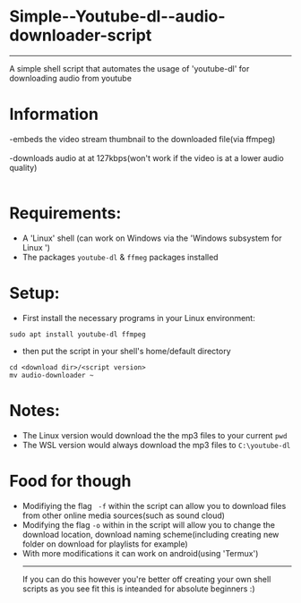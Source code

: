 # Simple--Youtube-dl--audio-downloader-script
<hr>

A simple shell script that automates the usage of 'youtube-dl' for downloading audio from youtube<br>
# Information<br>
-embeds the video stream thumbnail to the downloaded file(via ffmpeg)<br><br>
-downloads audio at at 127kbps(won't work if the video is at a lower audio quality)<br>
<br>
# Requirements:<br>

 - A 'Linux' shell (can work on Windows via the 'Windows subsystem for Linux ')
 - The packages ```youtube-dl``` & ```ffmeg``` packages installed

 
 # Setup:
- First install the necessary programs in your Linux environment:
```
sudo apt install youtube-dl ffmpeg
```
- then put the script in your shell's home/default directory <br>
```
cd <download dir>/<script version>
mv audio-downloader ~
```
# Notes:
- The Linux version would download the the mp3 files to your current ```pwd```
- The WSL version would always download the mp3 files to ```C:\youtube-dl```

# Food for though
- Modifiying the flag ``` -f``` within the script can allow you to download files from other online media sources(such as sound cloud)
- Modifying the flag ```-o``` within in the script will allow you to change the download location, download naming scheme(including creating new folder on download for playlists for example)
- With more modifications it can work on android(using 'Termux')<hr>If you can do this however you're better off creating your own shell scripts as you see fit this is inteanded for absolute beginners :)
